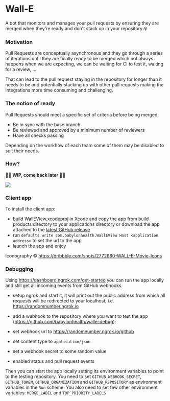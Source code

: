 # Wall-E

A bot that monitors and manages your pull requests by ensuring they are merged when they're ready and don't stack up in your repository 🤓

### Motivation

Pull Requests are conceptually asynchronous and they go through a series of iterations until they are finally ready to be merged which not always happens when we are expecting, we can be waiting for CI to test it, waiting for a review, ... 

That can lead to the pull request staying in the repository for longer than it needs to be and potentially stacking up with other pull requests making the integrations more time consuming and challenging.

### The notion of ready

Pull Requests should meet a specific set of criteria before being merged.

- Be in sync with the base branch
- Be reviewed and approved by a minimum number of reviewers
- Have all checks passing

Depending on the workflow of each team some of them may be disabled to suit their needs.

### How?

👷‍♀️ **WIP, come back later** 👷‍♂️

![](https://media.giphy.com/media/26ybvJNaZZKpPONEc/giphy.gif)

### Client app

To install the client app:
 - build WallEView.xcodeproj in Xcode and copy the app from build products directory to your applications directory or download the app attached to the [latest GitHub release](https://github.com/babylonhealth/Wall-E/releases)
 - run `defaults write com.babylonhealth.WallEView Host <application address>` to set the url to the app
 - launch the app and enjoy

Iconography © https://dribbble.com/shots/2772860-WALL-E-Movie-Icons

### Debugging

Using https://dashboard.ngrok.com/get-started you can run the app locally and still get all incoming events from GitHub webhooks.

- setup ngrok and start it, it will print out the public address from which all requests will be redirected to your localhost, i.e. https://randomnumber.ngrok.io

- add a webhook to the repository where you want to test the app (https://github.com/babylonhealth/walle-debug):
 - set webhook url to https://randomnumber.ngrok.io/github
 - set content type to `application/json`
 - set a webhook secret to some random value
 - enabled status and pull request events

Then you can start the app locally setting its environment variables to point to the testing repository. You need to set `GITHUB_WEBHOOK_SECRET`, `GITHUB_TOKEN`, `GITHUB_ORGANIZATION` and `GITHUB_REPOSITORY` as environment variables in the `Run` scheme. You also need to set few other environment variables: `MERGE_LABEL` and `TOP_PRIORITY_LABELS`
